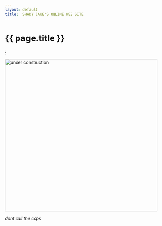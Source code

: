 ```yaml
---
layout: default
title:  SHADY JAKE'S ONLINE WEB SITE
---
```


<h1>{{ page.title }}</h1>

<MARQUEE direction="right">GUARANTEED<SUP>*</SUP> VIRUS FREE</MARQUEE>

<img alt="under construction" src="{{ '/assets/under_construction.gif' | absolute_url }}" width="500" height="500" />

<blink><i>dont call the cops</i></blink>
